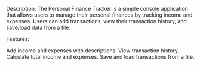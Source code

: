 Description: The Personal Finance Tracker is a simple console application that allows users to manage their personal finances by tracking income and expenses. Users can add transactions, view their transaction history, and save/load data from a file.

Features:

Add income and expenses with descriptions.
View transaction history.
Calculate total income and expenses.
Save and load transactions from a file.



